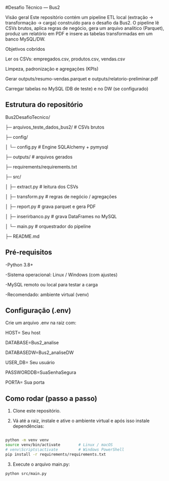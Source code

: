 #Desafio Técnico — Bus2

Visão geral
Este repositório contém um pipeline ETL local (extração → transformação → carga) construído para o desafio da Bus2. O pipeline lê CSVs brutos, aplica regras de negócio, gera um arquivo analítico (Parquet), produz um relatório em PDF e insere as tabelas transformadas em um banco MySQL/DW.

Objetivos cobridos

Ler os CSVs: empregados.csv, produtos.csv, vendas.csv

Limpeza, padronização e agregações (KPIs)

Gerar outputs/resumo-vendas.parquet e outputs/relatorio-preliminar.pdf

Carregar tabelas no MySQL (DB de teste) e no DW (se configurado)

## Estrutura do repositório

Bus2DesafioTecnico/

├─ arquivos_teste_dados_bus2/ # CSVs brutos

├─ config/

│ └─ config.py # Engine SQLAlchemy + pymysql

├─ outputs/ # arquivos gerados

├─ requirements/requirements.txt

├─ src/

│ ├─ extract.py # leitura dos CSVs

│ ├─ transform.py # regras de negócio / agregações

│ ├─ report.py # grava parquet e gera PDF

│ ├─ inserirbanco.py # grava DataFrames no MySQL 

│ └─ main.py # orquestrador do pipeline

├─ README.md

## Pré-requisitos

-Python 3.8+

-Sistema operacional: Linux / Windows (com ajustes)

-MySQL remoto ou local para testar a carga

-Recomendado: ambiente virtual (venv)

## Configuração (.env)
Crie um arquivo .env na raiz com:

HOST= Seu host

DATABASE=Bus2_analise

DATABASEDW=Bus2_analiseDW

USER_DB= Seu usuário

PASSWORDDB=SuaSenhaSegura

PORTA= Sua porta

## Como rodar (passo a passo)
1. Clone este repositório.

2. Vá até a raiz, instale e ative o ambiente virtual e após isso instale dependências:
```bash

python -m venv venv
source venv/bin/activate        # Linux / macOS
# venv\Scripts\activate         # Windows PowerShell
pip install -r requirements/requirements.txt
```
3. Execute o arquivo main.py:

```python src/main.py```
